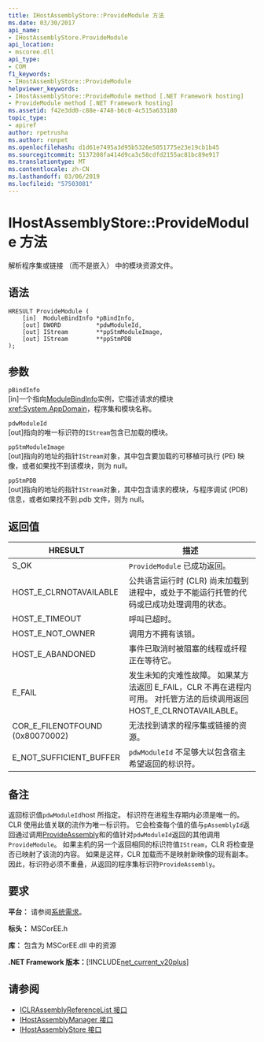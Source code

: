 ```yaml
---
title: IHostAssemblyStore::ProvideModule 方法
ms.date: 03/30/2017
api_name:
- IHostAssemblyStore.ProvideModule
api_location:
- mscoree.dll
api_type:
- COM
f1_keywords:
- IHostAssemblyStore::ProvideModule
helpviewer_keywords:
- IHostAssemblyStore::ProvideModule method [.NET Framework hosting]
- ProvideModule method [.NET Framework hosting]
ms.assetid: f42e3dd0-c88e-4748-b6c0-4c515a633180
topic_type:
- apiref
author: rpetrusha
ms.author: ronpet
ms.openlocfilehash: d1d61e7495a3d95b5326e5051775e23e19cb1b45
ms.sourcegitcommit: 5137208fa414d9ca3c58cdfd2155ac81bc89e917
ms.translationtype: MT
ms.contentlocale: zh-CN
ms.lasthandoff: 03/06/2019
ms.locfileid: "57503081"
---
```

# <a name="ihostassemblystoreprovidemodule-method"></a>IHostAssemblyStore::ProvideModule 方法
解析程序集或链接 （而不是嵌入） 中的模块资源文件。  
  
## <a name="syntax"></a>语法  
  
```  
HRESULT ProvideModule (  
    [in]  ModuleBindInfo *pBindInfo,  
    [out] DWORD          *pdwModuleId,  
    [out] IStream        **ppStmModuleImage,  
    [out] IStream        **ppStmPDB  
);  
```  
  
## <a name="parameters"></a>参数  
 `pBindInfo`  
 [in]一个指向[ModuleBindInfo](../../../../docs/framework/unmanaged-api/hosting/modulebindinfo-structure.md)实例，它描述请求的模块<xref:System.AppDomain>，程序集和模块名称。  
  
 `pdwModuleId`  
 [out]指向的唯一标识符的`IStream`包含已加载的模块。  
  
 `ppStmModuleImage`  
 [out]指向的地址的指针`IStream`对象，其中包含要加载的可移植可执行 (PE) 映像，或者如果找不到该模块，则为 null。  
  
 `ppStmPDB`  
 [out]指向的地址的指针`IStream`对象，其中包含请求的模块，与程序调试 (PDB) 信息，或者如果找不到.pdb 文件，则为 null。  
  
## <a name="return-value"></a>返回值  
  
|HRESULT|描述|  
|-------------|-----------------|  
|S_OK|`ProvideModule` 已成功返回。|  
|HOST_E_CLRNOTAVAILABLE|公共语言运行时 (CLR) 尚未加载到进程中，或处于不能运行托管的代码或已成功处理调用的状态。|  
|HOST_E_TIMEOUT|呼叫已超时。|  
|HOST_E_NOT_OWNER|调用方不拥有该锁。|  
|HOST_E_ABANDONED|事件已取消时被阻塞的线程或纤程正在等待它。|  
|E_FAIL|发生未知的灾难性故障。 如果某方法返回 E_FAIL，CLR 不再在进程内可用。 对托管方法的后续调用返回 HOST_E_CLRNOTAVAILABLE。|  
|COR_E_FILENOTFOUND (0x80070002)|无法找到请求的程序集或链接的资源。|  
|E_NOT_SUFFICIENT_BUFFER|`pdwModuleId` 不足够大以包含宿主希望返回的标识符。|  
  
## <a name="remarks"></a>备注  
 返回标识值`pdwModuleId`host 所指定。 标识符在进程生存期内必须是唯一的。 CLR 使用此值关联的流作为唯一标识符。 它会检查每个值的值与`pAssemblyId`返回通过调用[ProvideAssembly](../../../../docs/framework/unmanaged-api/hosting/ihostassemblystore-provideassembly-method.md)和的值针对`pdwModuleId`返回的其他调用`ProvideModule`。 如果主机的另一个返回相同的标识符值`IStream`，CLR 将检查是否已映射了该流的内容。 如果是这样，CLR 加载而不是映射新映像的现有副本。 因此，标识符必须不重叠，从返回的程序集标识符`ProvideAssembly`。  
  
## <a name="requirements"></a>要求  
 **平台：** 请参阅[系统需求](../../../../docs/framework/get-started/system-requirements.md)。  
  
 **标头：** MSCorEE.h  
  
 **库：** 包含为 MSCorEE.dll 中的资源  
  
 **.NET Framework 版本：**[!INCLUDE[net_current_v20plus](../../../../includes/net-current-v20plus-md.md)]  
  
## <a name="see-also"></a>请参阅
- [ICLRAssemblyReferenceList 接口](../../../../docs/framework/unmanaged-api/hosting/iclrassemblyreferencelist-interface.md)
- [IHostAssemblyManager 接口](../../../../docs/framework/unmanaged-api/hosting/ihostassemblymanager-interface.md)
- [IHostAssemblyStore 接口](../../../../docs/framework/unmanaged-api/hosting/ihostassemblystore-interface.md)
